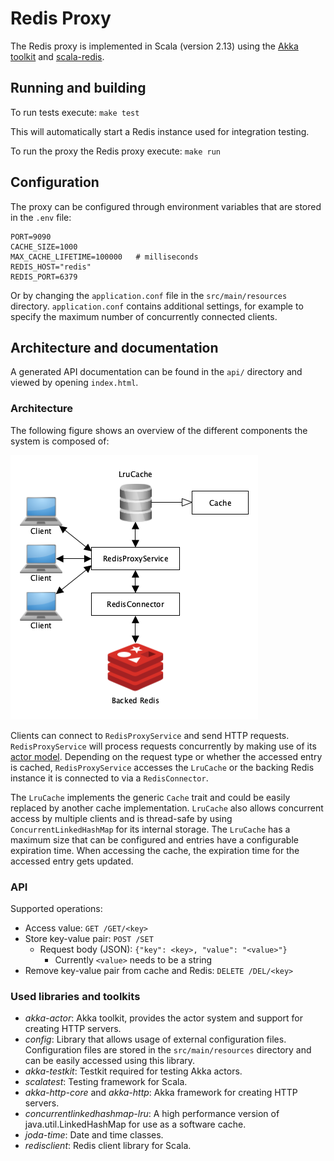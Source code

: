 # Redis Proxy

The Redis proxy is implemented in Scala (version 2.13) using the [Akka toolkit](https://akka.io/) and
[scala-redis](https://github.com/debasishg/scala-redis).

## Running and building

To run tests execute: `make test`

This will automatically start a Redis instance used for integration testing.

To run the proxy the Redis proxy execute: `make run`

## Configuration

The proxy can be configured through environment variables that are stored in the `.env` file:

```
PORT=9090
CACHE_SIZE=1000
MAX_CACHE_LIFETIME=100000	# milliseconds
REDIS_HOST="redis"
REDIS_PORT=6379
```

Or by changing the `application.conf` file in the `src/main/resources` directory. `application.conf` contains additional
settings, for example to specify the maximum number of concurrently connected clients.

## Architecture and documentation

A generated API documentation can be found in the `api/` directory and viewed by opening `index.html`.

### Architecture

The following figure shows an overview of the different components the system is composed of:

![Architecture](architecture.png)

Clients can connect to `RedisProxyService` and send HTTP requests. `RedisProxyService` will process requests concurrently
by making use of its [actor model](https://doc.akka.io/docs/akka/2.5.3/scala/guide/actors-intro.html).
Depending on the request type or whether the accessed entry is cached, `RedisProxyService` accesses the `LruCache` or the 
backing Redis instance it is connected to via a `RedisConnector`.

The `LruCache` implements the generic `Cache` trait and could be easily replaced by another cache implementation. `LruCache`
also allows concurrent access by multiple clients and is thread-safe by using `ConcurrentLinkedHashMap` for its internal storage.
The `LruCache` has a maximum size that can be configured and entries have a configurable expiration time. When accessing the cache, 
the expiration time for the accessed entry gets updated.

### API

Supported operations:

* Access value: `GET /GET/<key>`
* Store key-value pair: `POST /SET`
    * Request body (JSON): `{"key": <key>, "value": "<value>"}`
        * Currently `<value>` needs to be a string
* Remove key-value pair from cache and Redis: `DELETE /DEL/<key>`

### Used libraries and toolkits

* _akka-actor_: Akka toolkit, provides the actor system and support for creating HTTP servers.
* _config_: Library that allows usage of external configuration files. Configuration files are stored in the `src/main/resources` directory and can be easily accessed using this library.
* _akka-testkit_: Testkit required for testing Akka actors.
* _scalatest_: Testing framework for Scala.
* _akka-http-core_ and _akka-http_: Akka framework for creating HTTP servers.
* _concurrentlinkedhashmap-lru_: A high performance version of java.util.LinkedHashMap for use as a software cache.
* _joda-time_: Date and time classes.
* _redisclient_: Redis client library for Scala.
